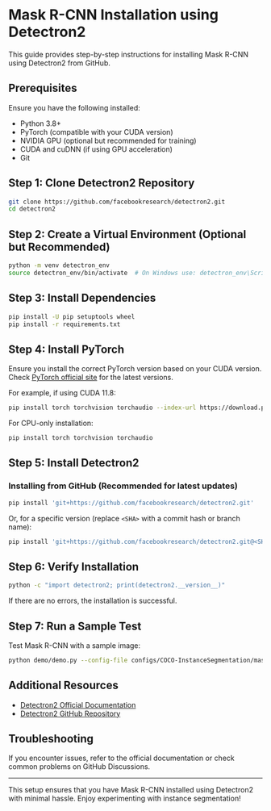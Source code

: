 # Mask R-CNN Installation using Detectron2

This guide provides step-by-step instructions for installing Mask R-CNN using Detectron2 from GitHub.

## Prerequisites
Ensure you have the following installed:
- Python 3.8+
- PyTorch (compatible with your CUDA version)
- NVIDIA GPU (optional but recommended for training)
- CUDA and cuDNN (if using GPU acceleration)
- Git

## Step 1: Clone Detectron2 Repository
```bash
git clone https://github.com/facebookresearch/detectron2.git
cd detectron2
```

## Step 2: Create a Virtual Environment (Optional but Recommended)
```bash
python -m venv detectron_env
source detectron_env/bin/activate  # On Windows use: detectron_env\Scripts\activate
```

## Step 3: Install Dependencies
```bash
pip install -U pip setuptools wheel
pip install -r requirements.txt
```

## Step 4: Install PyTorch
Ensure you install the correct PyTorch version based on your CUDA version. Check [PyTorch official site](https://pytorch.org/get-started/locally/) for the latest versions.

For example, if using CUDA 11.8:
```bash
pip install torch torchvision torchaudio --index-url https://download.pytorch.org/whl/cu118
```

For CPU-only installation:
```bash
pip install torch torchvision torchaudio
```

## Step 5: Install Detectron2
### Installing from GitHub (Recommended for latest updates)
```bash
pip install 'git+https://github.com/facebookresearch/detectron2.git'
```

Or, for a specific version (replace `<SHA>` with a commit hash or branch name):
```bash
pip install 'git+https://github.com/facebookresearch/detectron2.git@<SHA>'
```

## Step 6: Verify Installation
```bash
python -c "import detectron2; print(detectron2.__version__)"
```
If there are no errors, the installation is successful.

## Step 7: Run a Sample Test
Test Mask R-CNN with a sample image:
```bash
python demo/demo.py --config-file configs/COCO-InstanceSegmentation/mask_rcnn_R_50_FPN_3x.yaml --input demo/sample.jpg --output output.jpg --opts MODEL.WEIGHTS detectron2://COCO-InstanceSegmentation/mask_rcnn_R_50_FPN_3x/137849600/model_final_f10217.pkl
```

## Additional Resources
- [Detectron2 Official Documentation](https://detectron2.readthedocs.io/)
- [Detectron2 GitHub Repository](https://github.com/facebookresearch/detectron2)

## Troubleshooting
If you encounter issues, refer to the official documentation or check common problems on GitHub Discussions.

---
This setup ensures that you have Mask R-CNN installed using Detectron2 with minimal hassle. Enjoy experimenting with instance segmentation!


